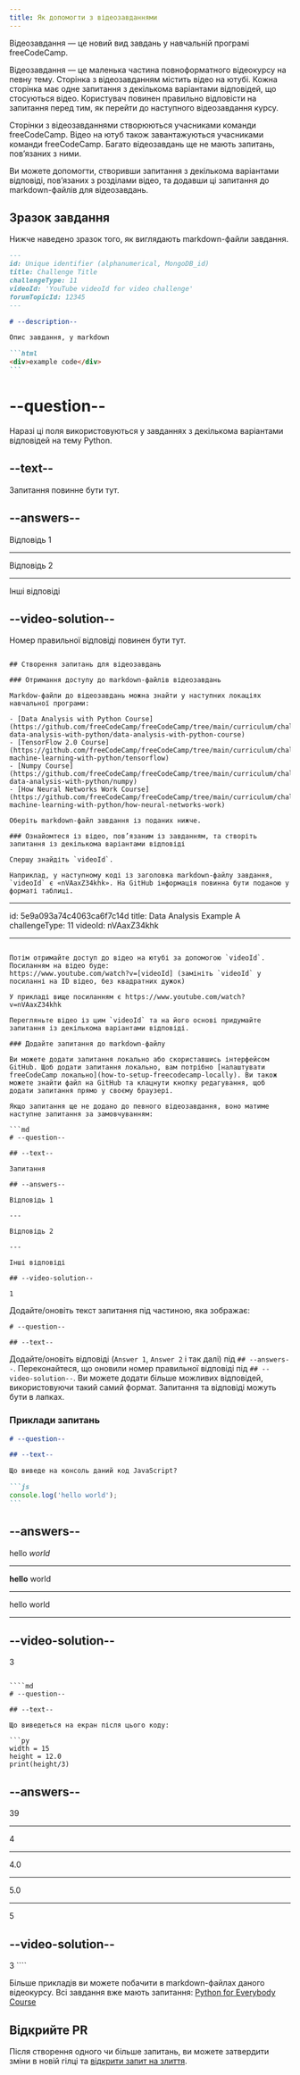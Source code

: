 ```yaml
---
title: Як допомогти з відеозавданнями
---
```


Відеозавдання — це новий вид завдань у навчальній програмі freeCodeCamp.

Відеозавдання — це маленька частина повноформатного відеокурсу на певну тему. Сторінка з відеозавданням містить відео на ютубі. Кожна сторінка має одне запитання з декількома варіантами відповідей, що стосуються відео. Користувач повинен правильно відповісти на запитання перед тим, як перейти до наступного відеозавдання курсу.

Сторінки з відеозавданнями створюються учасниками команди freeCodeCamp. Відео на ютуб також завантажуються учасниками команди freeCodeCamp. Багато відеозавдань ще не мають запитань, пов’язаних з ними.

Ви можете допомогти, створивши запитання з декількома варіантами відповіді, повʼязаних з розділами відео, та додавши ці запитання до markdown-файлів для відеозавдань.

## Зразок завдання

Нижче наведено зразок того, як виглядають markdown-файли завдання.

````md
---
id: Unique identifier (alphanumerical, MongoDB_id)
title: Challenge Title
challengeType: 11
videoId: 'YouTube videoId for video challenge'
forumTopicId: 12345
---

# --description--

Опис завдання, у markdown

```html
<div>example code</div>
```
````

# --question--

Наразі ці поля використовуються у завданнях з декількома варіантами відповідей на тему Python.

## --text--

Запитання повинне бути тут.

## --answers--

Відповідь 1

---

Відповідь 2

---

Інші відповіді

## --video-solution--

Номер правильної відповіді повинен бути тут.

```

## Створення запитань для відеозавдань

### Отримання доступу до markdown-файлів відеозавдань

Markdow-файли до відеозавдань можна знайти у наступних локаціях навчальної програми:

- [Data Analysis with Python Course](https://github.com/freeCodeCamp/freeCodeCamp/tree/main/curriculum/challenges/english/08-data-analysis-with-python/data-analysis-with-python-course)
- [TensorFlow 2.0 Course](https://github.com/freeCodeCamp/freeCodeCamp/tree/main/curriculum/challenges/english/11-machine-learning-with-python/tensorflow)
- [Numpy Course](https://github.com/freeCodeCamp/freeCodeCamp/tree/main/curriculum/challenges/english/08-data-analysis-with-python/numpy)
- [How Neural Networks Work Course](https://github.com/freeCodeCamp/freeCodeCamp/tree/main/curriculum/challenges/english/11-machine-learning-with-python/how-neural-networks-work)

Оберіть markdown-файл завдання із поданих нижче.

### Ознайомтеся із відео, пов’язаним із завданням, та створіть запитання із декількома варіантами відповіді

Спершу знайдіть `videoId`.

Наприклад, у наступному коді із заголовка markdown-файлу завдання, `videoId` є «nVAaxZ34khk». На GitHub інформація повинна бути поданою у форматі таблиці.

```

---

id: 5e9a093a74c4063ca6f7c14d
title: Data Analysis Example A challengeType: 11
videoId: nVAaxZ34khk

---

````

Потім отримайте доступ до відео на ютубі за допомогою `videoId`. Посиланням на відео буде:
https://www.youtube.com/watch?v=[videoId] (замініть `videoId` у посиланні на ID відео, без квадратних дужок)

У прикладі вище посиланням є https://www.youtube.com/watch?v=nVAaxZ34khk

Перегляньте відео із цим `videoId` та на його основі придумайте запитання із декількома варіантами відповіді.

### Додайте запитання до markdown-файлу

Ви можете додати запитання локально або скориставшись інтерфейсом GitHub. Щоб додати запитання локально, вам потрібно [налаштувати freeCodeCamp локально](how-to-setup-freecodecamp-locally). Ви також можете знайти файл на GitHub та клацнути кнопку редагування, щоб додати запитання прямо у своєму браузері.

Якщо запитання ще не додано до певного відеозавдання, воно матиме наступне запитання за замовчуванням:

```md
# --question--

## --text--

Запитання

## --answers--

Відповідь 1

---

Відповідь 2

---

Інші відповіді

## --video-solution--

1
````

Додайте/оновіть текст запитання під частиною, яка зображає:

```
# --question--

## --text--
```

Додайте/оновіть відповіді (`Answer 1`, `Answer 2` і так далі) під `## --answers--`. Переконайтеся, що оновили номер правильної відповіді під `## --video-solution--`. Ви можете додати більше можливих відповідей, використовуючи такий самий формат. Запитання та відповіді можуть бути в лапках.

### Приклади запитань

````md
# --question--

## --text--

Що виведе на консоль даний код JavaScript?

```js
console.log('hello world');
```
````

## --answers--

hello _world_

---

**hello** world

---

hello world

---

## --video-solution--

3

`````

````md
# --question--

## --text--

Що виведеться на екран після цього коду:

```py
width = 15
height = 12.0
print(height/3)
`````

## --answers--

39

---

4

---

4.0

---

5.0

---

5

## --video-solution--

3 ````

Більше прикладів ви можете побачити в markdown-файлах даного відеокурсу. Всі завдання вже мають запитання: [Python for Everybody Course](https://github.com/freeCodeCamp/freeCodeCamp/tree/main/curriculum/challenges/english/07-scientific-computing-with-python/python-for-everybody)

## Відкрийте PR

Після створення одного чи більше запитань, ви можете затвердити зміни в новій гілці та [відкрити запит на злиття](how-to-open-a-pull-request).
